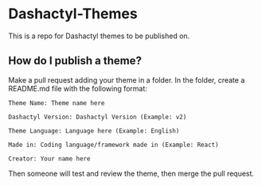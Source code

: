 # Dashactyl-Themes
This is a repo for Dashactyl themes to be published on.


## How do I publish a theme?

Make a pull request adding your theme in a folder. In the folder, create a README.md file with the following format:
```
Theme Name: Theme name here

Dashactyl Version: Dashactyl Version (Example: v2)

Theme Language: Language here (Example: English)

Made in: Coding language/framework made in (Example: React)

Creator: Your name here
```
Then someone will test and review the theme, then merge the pull request.
